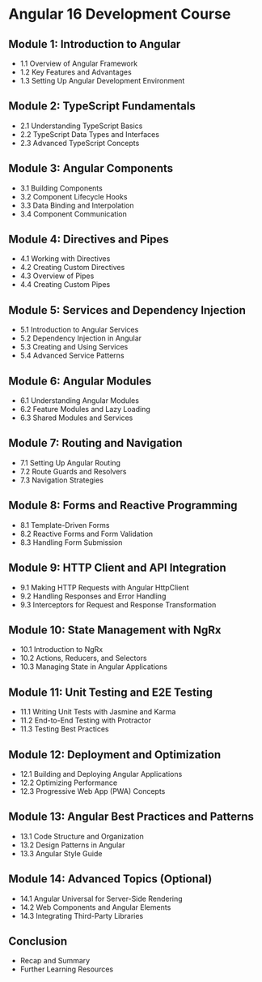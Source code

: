 # Angular 16 Development Course

## Module 1: Introduction to Angular

- 1.1 Overview of Angular Framework
- 1.2 Key Features and Advantages
- 1.3 Setting Up Angular Development Environment

## Module 2: TypeScript Fundamentals

- 2.1 Understanding TypeScript Basics
- 2.2 TypeScript Data Types and Interfaces
- 2.3 Advanced TypeScript Concepts

## Module 3: Angular Components

- 3.1 Building Components
- 3.2 Component Lifecycle Hooks
- 3.3 Data Binding and Interpolation
- 3.4 Component Communication

## Module 4: Directives and Pipes

- 4.1 Working with Directives
- 4.2 Creating Custom Directives
- 4.3 Overview of Pipes
- 4.4 Creating Custom Pipes

## Module 5: Services and Dependency Injection

- 5.1 Introduction to Angular Services
- 5.2 Dependency Injection in Angular
- 5.3 Creating and Using Services
- 5.4 Advanced Service Patterns

## Module 6: Angular Modules

- 6.1 Understanding Angular Modules
- 6.2 Feature Modules and Lazy Loading
- 6.3 Shared Modules and Services

## Module 7: Routing and Navigation

- 7.1 Setting Up Angular Routing
- 7.2 Route Guards and Resolvers
- 7.3 Navigation Strategies

## Module 8: Forms and Reactive Programming

- 8.1 Template-Driven Forms
- 8.2 Reactive Forms and Form Validation
- 8.3 Handling Form Submission

## Module 9: HTTP Client and API Integration

- 9.1 Making HTTP Requests with Angular HttpClient
- 9.2 Handling Responses and Error Handling
- 9.3 Interceptors for Request and Response Transformation

## Module 10: State Management with NgRx

- 10.1 Introduction to NgRx
- 10.2 Actions, Reducers, and Selectors
- 10.3 Managing State in Angular Applications

## Module 11: Unit Testing and E2E Testing

- 11.1 Writing Unit Tests with Jasmine and Karma
- 11.2 End-to-End Testing with Protractor
- 11.3 Testing Best Practices

## Module 12: Deployment and Optimization

- 12.1 Building and Deploying Angular Applications
- 12.2 Optimizing Performance
- 12.3 Progressive Web App (PWA) Concepts

## Module 13: Angular Best Practices and Patterns

- 13.1 Code Structure and Organization
- 13.2 Design Patterns in Angular
- 13.3 Angular Style Guide

## Module 14: Advanced Topics (Optional)

- 14.1 Angular Universal for Server-Side Rendering
- 14.2 Web Components and Angular Elements
- 14.3 Integrating Third-Party Libraries

## Conclusion

- Recap and Summary
- Further Learning Resources
